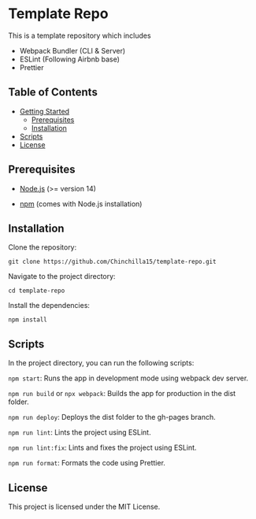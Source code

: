 # Template Repo

This is a template repository which includes

- Webpack Bundler (CLI & Server)
- ESLint (Following Airbnb base)
- Prettier

## Table of Contents

- [Getting Started](#getting-started)
  - [Prerequisites](#prerequisites)
  - [Installation](#installation)
- [Scripts](#scripts)
- [License](#license)

## Prerequisites

- [Node.js](https://nodejs.org/) (>= version 14)

- [npm](https://www.npmjs.com/) (comes with Node.js installation)

## Installation

Clone the repository:

`git clone https://github.com/Chinchilla15/template-repo.git`

Navigate to the project directory:

`cd template-repo`

Install the dependencies:

`npm install`

## Scripts

In the project directory, you can run the following scripts:

`npm start`: Runs the app in development mode using webpack dev server.

`npm run build` or `npx webpack`: Builds the app for production in the dist folder.

`npm run deploy`: Deploys the dist folder to the gh-pages branch.

`npm run lint`: Lints the project using ESLint.

`npm run lint:fix`: Lints and fixes the project using ESLint.

`npm run format`: Formats the code using Prettier.

## License

This project is licensed under the MIT License.
